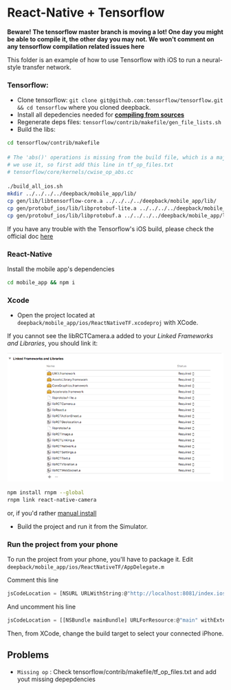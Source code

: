 # React-Native + Tensorflow

**Beware! The tensorflow master branch is moving a lot! One day you might be able to compile it, the other day you may not. We won't comment on any tensorflow compilation related issues here**

This folder is an example of how to use Tensorflow with iOS to run a neural-style transfer network.

### Tensorflow:
- Clone tensorflow: `git clone git@github.com:tensorflow/tensorflow.git && cd tensorflow` where you cloned deepback.
- Install all depedencies needed for [**compiling from sources**](https://www.tensorflow.org/versions/r0.9/get_started/os_setup.html#installing-from-sources)
- Regenerate deps files: `tensorflow/contrib/makefile/gen_file_lists.sh`
- Build the libs:
```bash
cd tensorflow/contrib/makefile

# The 'abs()' operations is missing from the build file, which is a major problem since 
# we use it, so first add this line in tf_op_files.txt
# tensorflow/core/kernels/cwise_op_abs.cc

./build_all_ios.sh
mkdir ../../../../deepback/mobile_app/lib/
cp gen/lib/libtensorflow-core.a ../../../../deepback/mobile_app/lib/
cp gen/protobuf_ios/lib/libprotobuf-lite.a ../../../../deepback/mobile_app/lib/
cp gen/protobuf_ios/lib/libprotobuf.a ../../../../deepback/mobile_app/lib/
```

If you have any trouble with the Tensorflow's iOS build, please check the official doc [here](https://github.com/tensorflow/tensorflow/blob/master/tensorflow/contrib/makefile/README.md#ios)

### React-Native
Install the mobile app's dependencies
```bash
cd mobile_app && npm i
```

### Xcode
- Open the project located at `deepback/mobile_app/ios/ReactNativeTF.xcodeproj` with XCode.

If you cannot see the libRCTCamera.a added to your *Linked Frameworks and Libraries*, you should link it:

![alt text](data/Linked_Frameworks_Libraries.png "Your linked Frameworks and Libs")

```bash
npm install rnpm --global
rnpm link react-native-camera
```

or, if you'd rather [manual install](https://github.com/lwansbrough/react-native-camera#ios)
- Build the project and run it from the Simulator.

### Run the project from your phone

To run the project from your phone, you'll have to package it. Edit `deepback/mobile_app/ios/ReactNativeTF/AppDelegate.m`

Comment this line
```javascript
jsCodeLocation = [NSURL URLWithString:@"http://localhost:8081/index.ios.bundle?platform=ios&dev=true"];
```

And uncomment his line
```javascript
jsCodeLocation = [[NSBundle mainBundle] URLForResource:@"main" withExtension:@"jsbundle"];
```

Then, from XCode, change the build target to select your connected iPhone.


## Problems
- `Missing op` : Check tensorflow/contrib/makefile/tf_op_files.txt and add yout missing depepdencies